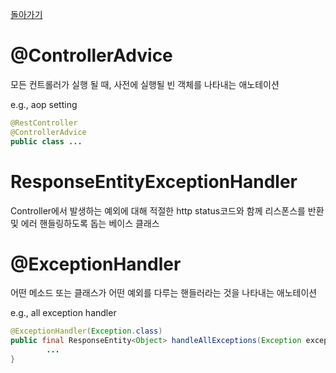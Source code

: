 [돌아가기](https://github.com/LEEJ0NGWAN/Springboot-rest-webservice)

# @ControllerAdvice

모든 컨트롤러가 실행 될 때, 사전에 실행될 빈 객체를 나타내는 애노테이션

e.g., aop setting

```java
@RestController
@ControllerAdvice
public class ...
```

# ResponseEntityExceptionHandler

Controller에서 발생하는 예외에 대해 적절한 http status코드와 함께 리스폰스를 반환 및 에러 핸들링하도록 돕는 베이스 클래스

# @ExceptionHandler

어떤 메소드 또는 클래스가 어떤 예외를 다루는 핸들러라는 것을 나타내는 애노테이션

e.g., all exception handler

```java
@ExceptionHandler(Exception.class)
public final ResponseEntity<Object> handleAllExceptions(Exception exception, WebRequest request) {
		...
}
```